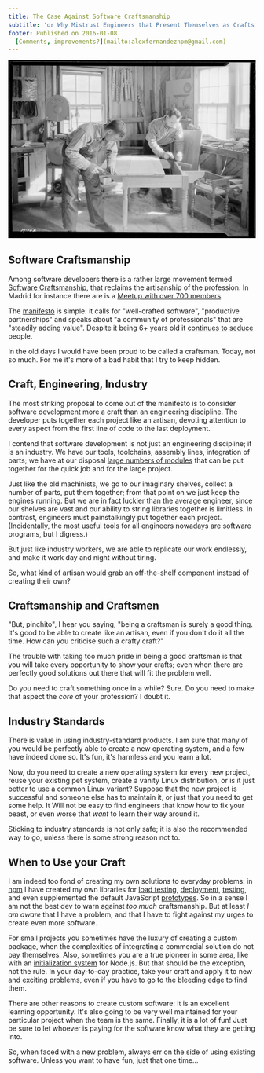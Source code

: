 ```yaml
---
title: The Case Against Software Craftsmanship
subtitle: 'or Why Mistrust Engineers that Present Themselves as Craftsmen'
footer: Published on 2016-01-08.
  [Comments, improvements?](mailto:alexfernandeznpm@gmail.com)
---
```


![Picture credit: [Lewis Hine](https://commons.wikimedia.org/wiki/File:%22Shop_of_the_Woodcrafters_and_Carvers,_Gatlinburg,_Tennessee._Besides_making_fine_furniture,_these_two_craftsmen_turn..._-_NARA_-_532771.jpg)](pics/craftsmen.jpg "Shop of the Woodcrafters and Carvers, Gatlinburg, Tennessee. Besides making fine furniture, these two craftsmen turn out interesting souvenirs, etc.")

## Software Craftsmanship

Among software developers there is a rather large movement termed
[Software Craftsmanship](https://en.wikipedia.org/wiki/Software_craftsmanship),
that reclaims the artisanship of the profession.
In Madrid for instance there are is a
[Meetup with over 700 members](http://www.meetup.com/es/madswcraft/).

The [manifesto](http://manifesto.softwarecraftsmanship.org/)
is simple:
it calls for "well-crafted software", "productive partnerships"
and speaks about "a community of professionals"
that are "steadily adding value".
Despite it being 6+ years old it
[continues to seduce](http://manifesto.softwarecraftsmanship.org/metrics)
people.

In the old days I would have been proud to be called a craftsman.
Today, not so much.
For me it's more of a bad habit that I try to keep hidden.

## Craft, Engineering, Industry

The most striking proposal to come out of the manifesto is to consider software development
more a craft than an engineering discipline.
The developer puts together each project like an artisan,
devoting attention to every aspect from the first line of code
to the last deployment.

I contend that software development is not just an engineering discipline;
it is an industry.
We have our tools, toolchains, assembly lines, integration of parts;
we have at our disposal [large numbers of modules](http://modulecounts.com/)
that can be put together for the quick job and for the large project.

Just like the old machinists,
we go to our imaginary shelves,
collect a number of parts,
put them together;
from that point on we just keep the engines running.
But we are in fact luckier than the average engineer,
since our shelves are vast and our ability to string libraries together is limitless.
In contrast, engineers must painstalkingly put together each project.
(Incidentally, the most useful tools for all engineers nowadays are software programs,
but I digress.)

But just like industry workers,
we are able to replicate our work endlessly,
and make it work day and night without tiring.

So, what kind of artisan would grab an off-the-shelf component
instead of creating their own?

## Craftsmanship and Craftsmen

"But, pinchito", I hear you saying,
"being a craftsman is surely a good thing.
It's good to be able to create like an artisan,
even if you don't do it all the time.
How can you criticise such a crafty craft?"

The trouble with taking too much pride in being a good craftsman
is that you will take every opportunity to show your crafts;
even when there are perfectly good solutions out there
that will fit the problem well.

Do you need to craft something once in a while?
Sure.
Do you need to make that aspect the _core_ of your profession?
I doubt it.

## Industry Standards

There is value in using industry-standard products.
I am sure that many of you would be perfectly able to create a new operating system,
and a few have indeed done so.
It's fun, it's harmless and you learn a lot.

Now, do you need to create a new operating system for every new project,
reuse your existing pet system,
create a vanity Linux distribution,
or is it just better to use a common Linux variant?
Suppose that the new project is successful and someone else has to maintain it,
or just that you need to get some help.
It Will not be easy to find engineers that know how to fix your beast,
or even worse that _want_ to learn their way around it.

Sticking to industry standards is not only safe;
it is also the recommended way to go,
unless there is some strong reason not to.

## When to Use your Craft

I am indeed too fond of creating my own solutions to everyday problems:
in [npm](https://www.npmjs.com/~alexfernandez)
I have created my own libraries for
[load testing](https://www.npmjs.com/package/loadtest),
[deployment](https://www.npmjs.com/package/deployment),
[testing](https://www.npmjs.com/package/testing),
and even supplemented the default JavaScript
[prototypes](https://www.npmjs.com/package/prototypes).
So in a sense I am not the best dev to warn against _too much_ craftsmanship.
But at least _I am aware_ that I have a problem,
and that I have to fight against my urges to create even more software.

For small projects you sometimes have the luxury of creating a custom package,
when the complexities of integrating a commercial solution do not pay themselves.
Also, sometimes you are a true pioneer in some area,
like with an [initialization system](https://www.npmjs.com/package/inits)
for Node.js.
But that should be the exception, not the rule.
In your day-to-day practice,
take your craft and apply it to new and exciting problems,
even if you have to go to the bleeding edge to find them.

There are other reasons to create custom software:
it is an excellent learning opportunity.
It's also going to be very well maintained for your particular project
when the team is the same.
Finally, it is a lot of fun!
Just be sure to let whoever is paying for the software
know what they are getting into.

So, when faced with a new problem,
always err on the side of using existing software.
Unless you want to have fun,
just that one time…

